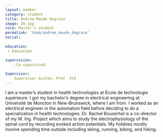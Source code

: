 ```yaml
---
layout: member
category: student
title: Andree-Maude Degrace
image: 20.jpg
role: Master's student
permalink: 'team/andree_maude_degrace'
social:
    
education:
 - Education

supervision:
    -Co-supervised
    
Supervisor:
    Supervisor &colon; Prof. XYZ
---
```

I am a master’s student in health technologies at École de technologie supérieure. I got my bachelor’s degree in electrical engineering at Université de Moncton in New-Brunswick, where I am from. I worked as an electrical engineer in the automation field before deciding to do a specialization in health technologies. Dr. Rachel Bouserhal is a co-director of my M. Ing. Project which aims to study the electrophysiology of the spinal cord by recording evoked action potentials. My hobbies mostly involve spending time outside including skiing, running, biking, and hiking.  